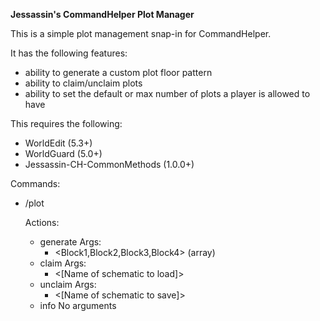 **Jessassin's CommandHelper Plot Manager**

This is a simple plot management snap-in for CommandHelper.

It has the following features:

* ability to generate a custom plot floor pattern
* ability to claim/unclaim plots
* ability to set the default or max number of plots a player is allowed to have

This requires the following:

* WorldEdit (5.3+)
* WorldGuard (5.0+)
* Jessassin-CH-CommonMethods (1.0.0+)

Commands:
* /plot <Action> <Arguments>

	Actions:
	* generate
		Args:
		* <Block1,Block2,Block3,Block4> (array)
	* claim
		Args:
		* <[Name of schematic to load]>
	* unclaim
		Args:
		* <[Name of schematic to save]>
	* info
		No arguments